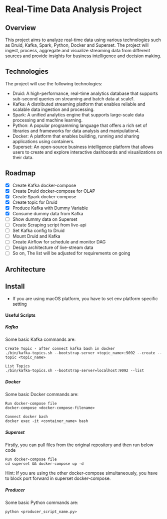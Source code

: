 # Real-Time Data Analysis Project
## Overview
This project aims to analyze real-time data using various technologies such as Druid, Kafka, Spark, Python, Docker and Superset. The project will ingest, process, aggregate and visualize streaming data from different sources and provide insights for business intelligence and decision making.
## Technologies
The project will use the following technologies:
- Druid: A high-performance, real-time analytics database that supports sub-second queries on streaming and batch data at scale1.
- Kafka: A distributed streaming platform that enables reliable and scalable data ingestion and processing.
- Spark: A unified analytics engine that supports large-scale data processing and machine learning.
- Python: A popular programming language that offers a rich set of libraries and frameworks for data analysis and manipulation4.
- Docker: A platform that enables building, running and sharing applications using containers.
- Superset: An open-source business intelligence platform that allows users to create and explore interactive dashboards and visualizations on their data.

## Roadmap 

- [x] Create Kafka docker-compose 
- [x] Create Druid docker-compose for OLAP
- [x] Create Spark docker-compose
- [x] Create topic for Druid
- [x] Produce Kafka with Dummy Variable
- [x] Consume dummy data from Kafka
- [ ] Show dummy data on Superset
- [ ] Create Scraping script from live-api
- [ ] Set Kafka config to Druid
- [ ] Mount Druid and Kafka
- [ ] Create Airflow for schedule and monitor DAG
- [ ] Design architecture of live-stream data
- [ ] So on, The list will be adjusted for requirements on going

## Architecture

## Install

* If you are using macOS platform, you have to set env platform specific setting 

#### Useful Scripts 

##### Kafka

Some basic Kafka commands are:
```
Create Topic - after connect kafka bash in docker
./bin/kafka-topics.sh --bootstrap-server <topic_name>:9092 --create --topic <topic_name>

List Topics 
./bin/kafka-topics.sh --bootstrap-server=localhost:9092 --list
```

##### Docker
Some basic Docker commands are:
```
Run docker-compose file
docker-compose <docker-compose-filename>
```

```
Connect docker bash 
docker exec -it <container_name> bash
```

##### Superset

Firstly, you can pull files from the original repository and then run below code

```
Run docker-compose file
cd superset && docker-compose up -d 
```
Hint: If you are using the other docker-compose simultaneously, you have to block port forward in superset docker-compose.

##### Producer
Some basic Python commands are:
```
python <producer_script_name.py>
```

